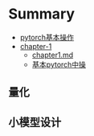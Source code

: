 # Summary

* [pytorch基本操作](/README.md)
* [chapter-1](chapter-1.md)
  * [chapter1.md](/chapter-1/chapter1.md)
  * [基本pytorch中操](/chapter-1/基本pytorch中操作.md)

## 量化

## 小模型设计

